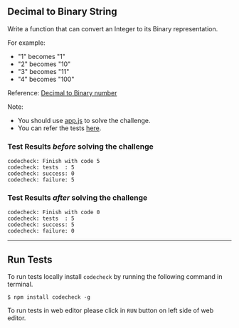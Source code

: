 ## Decimal to Binary String
Write a function that can convert an Integer to its Binary representation.

For example:
- "1" becomes "1"
- "2" becomes "10"
- "3" becomes "11"
- "4" becomes "100"

Reference: [Decimal to Binary number](https://en.wikipedia.org/wiki/Binary_number)

Note:
- You should use [app.js](app.js) to solve the challenge.
- You can refer the tests [here](test/test1.js).

### Test Results *before* solving the challenge  
```
codecheck: Finish with code 5
codecheck: tests  : 5
codecheck: success: 0
codecheck: failure: 5
```

### Test Results *after* solving the challenge
```
codecheck: Finish with code 0
codecheck: tests  : 5
codecheck: success: 5
codecheck: failure: 0
```
--- --- ---
## Run Tests
To run tests locally install `codecheck` by running the following command in terminal.
```
$ npm install codecheck -g
```
To run tests in web editor please click in `RUN` button on left side of web editor.

